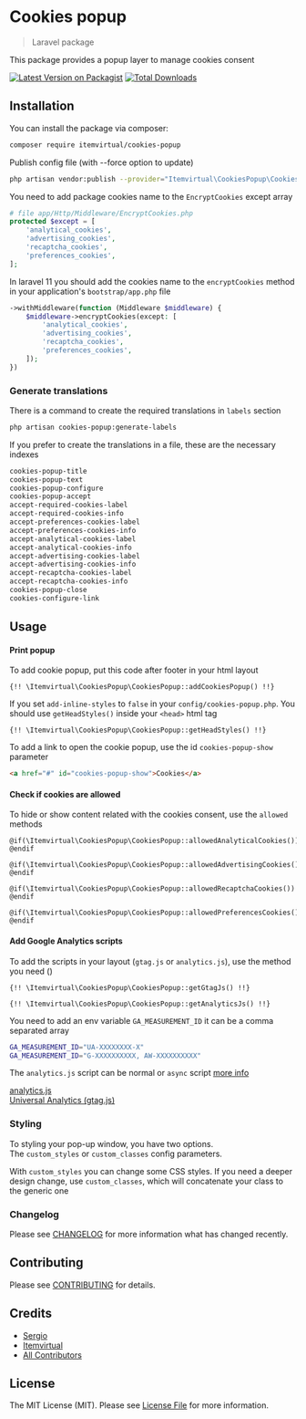 # Cookies popup

> Laravel package

This package provides a popup layer to manage cookies consent

[![Latest Version on Packagist](https://img.shields.io/packagist/v/itemvirtual/cookies-popup.svg?style=flat-square)](https://packagist.org/packages/itemvirtual/cookies-popup)
[![Total Downloads](https://img.shields.io/packagist/dt/itemvirtual/cookies-popup.svg?style=flat-square)](https://packagist.org/packages/itemvirtual/cookies-popup)

## Installation

You can install the package via composer:

```bash
composer require itemvirtual/cookies-popup
```

Publish config file (with --force option to update)

```bash
php artisan vendor:publish --provider="Itemvirtual\CookiesPopup\CookiesPopupServiceProvider" --tag=config
```

You need to add package cookies name to the `EncryptCookies` except array

```php
# file app/Http/Middleware/EncryptCookies.php
protected $except = [
    'analytical_cookies',
    'advertising_cookies',
    'recaptcha_cookies',
    'preferences_cookies',
];
```

In laravel 11 you should add the cookies name to the `encryptCookies` method in your application's `bootstrap/app.php` file
```php
->withMiddleware(function (Middleware $middleware) {
    $middleware->encryptCookies(except: [
        'analytical_cookies',
        'advertising_cookies',
        'recaptcha_cookies',
        'preferences_cookies',
    ]);
})
```

### Generate translations

There is a command to create the required translations in `labels` section

```bash
php artisan cookies-popup:generate-labels
```

If you prefer to create the translations in a file, these are the necessary indexes

```bash
cookies-popup-title
cookies-popup-text
cookies-popup-configure
cookies-popup-accept
accept-required-cookies-label
accept-required-cookies-info
accept-preferences-cookies-label
accept-preferences-cookies-info
accept-analytical-cookies-label
accept-analytical-cookies-info
accept-advertising-cookies-label
accept-advertising-cookies-info
accept-recaptcha-cookies-label
accept-recaptcha-cookies-info
cookies-popup-close
cookies-configure-link
```

## Usage

#### Print popup

To add cookie popup, put this code after footer in your html layout

```
{!! \Itemvirtual\CookiesPopup\CookiesPopup::addCookiesPopup() !!}
```

If you set `add-inline-styles` to `false` in your `config/cookies-popup.php`. You should use `getHeadStyles()` inside your `<head>` html tag

```
{!! \Itemvirtual\CookiesPopup\CookiesPopup::getHeadStyles() !!}
```

To add a link to open the cookie popup, use the id `cookies-popup-show` parameter

```html
<a href="#" id="cookies-popup-show">Cookies</a>
```

#### Check if cookies are allowed

To hide or show content related with the cookies consent, use the `allowed` methods

```
@if(\Itemvirtual\CookiesPopup\CookiesPopup::allowedAnalyticalCookies())
@endif
```

```
@if(\Itemvirtual\CookiesPopup\CookiesPopup::allowedAdvertisingCookies())
@endif
```

```
@if(\Itemvirtual\CookiesPopup\CookiesPopup::allowedRecaptchaCookies())
@endif
```

```
@if(\Itemvirtual\CookiesPopup\CookiesPopup::allowedPreferencesCookies())
@endif
```

#### Add Google Analytics scripts

To add the scripts in your layout (`gtag.js` or `analytics.js`), use the method you need ()

```
{!! \Itemvirtual\CookiesPopup\CookiesPopup::getGtagJs() !!}
```

```
{!! \Itemvirtual\CookiesPopup\CookiesPopup::getAnalyticsJs() !!}
```

You need to add an env variable `GA_MEASUREMENT_ID` it can be a comma separated array

```bash
GA_MEASUREMENT_ID="UA-XXXXXXXX-X"
GA_MEASUREMENT_ID="G-XXXXXXXXXX, AW-XXXXXXXXXX"
```

The `analytics.js` script can be normal or `async` script [more info](https://developers.google.com/analytics/devguides/collection/analyticsjs#alternative_async_tag)

[analytics.js](https://developers.google.com/analytics/devguides/collection/analyticsjs)  
[Universal Analytics (gtag.js)](https://developers.google.com/analytics/devguides/collection/gtagjs)

### Styling

To styling your pop-up window, you have two options.  
The `custom_styles` or `custom_classes` config parameters.

With `custom_styles` you can change some CSS styles. If you need a deeper design change,
use `custom_classes`, which will concatenate your class to the generic one

### Changelog

Please see [CHANGELOG](CHANGELOG.md) for more information what has changed recently.

## Contributing

Please see [CONTRIBUTING](CONTRIBUTING.md) for details.

## Credits

- [Sergio](https://github.com/sergio-item)
- [Itemvirtual](https://github.com/itemvirtual)
- [All Contributors](../../contributors)

## License

The MIT License (MIT). Please see [License File](LICENSE.md) for more information.

